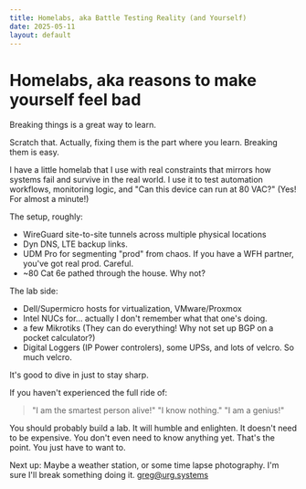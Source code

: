 ```yaml
---
title: Homelabs, aka Battle Testing Reality (and Yourself)
date: 2025-05-11
layout: default
---
```


# Homelabs, aka reasons to make yourself feel bad

Breaking things is a great way to learn.

Scratch that. Actually, fixing them is the part where you learn. Breaking them is easy.

I have a little homelab that I use with real constraints that mirrors how systems fail
and survive in the real world. I use it to test automation workflows, monitoring logic,
and "Can this device can run at 80 VAC?" (Yes! For almost a minute!)

The setup, roughly:

- WireGuard site-to-site tunnels across multiple physical locations
- Dyn DNS, LTE backup links.
- UDM Pro for segmenting "prod" from chaos. If you have a WFH partner, you've got real prod. Careful.
- ~80 Cat 6e pathed through the house. Why not?

The lab side:

- Dell/Supermicro hosts for virtualization, VMware/Proxmox
- Intel NUCs for... actually I don't remember what that one's doing.
- a few Mikrotiks (They can do everything! Why not set up BGP on a pocket calculator?)
- Digital Loggers (IP Power controlers), some UPSs, and lots of velcro. So much velcro.

It's good to dive in just to stay sharp.

If you haven't experienced the full ride of: 
> "I am the smartest person alive!"
> "I know nothing."
> "I am a genius!"

You should probably build a lab. It will humble and enlighten. It doesn't need to be expensive.
You don't even need to know anything yet. That's the point. You just have to want to.

Next up: Maybe a weather station, or some time lapse photography. I'm sure I'll break something doing it.
[greg@urg.systems](mailto:greg@urg.systems)

